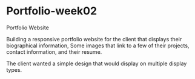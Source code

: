 # Portfolio-week02
Portfolio Website

Building a responsive portfolio website for the client that displays their biographical information, Some images that link to a few of their projects, contact information, and their resume.

The client wanted a simple design that would display on multiple display types.

